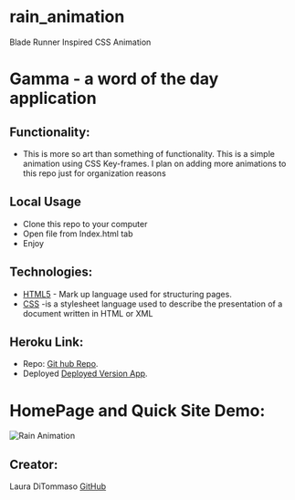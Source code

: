 # rain_animation
Blade Runner Inspired CSS Animation 

# Gamma - a word of the day application 

## Functionality: 

* This is more so art than something of functionality. This is a simple animation using CSS Key-frames. I plan on adding more animations to this repo just for organization reasons

## Local Usage
* Clone this repo to your computer
* Open file from Index.html tab
* Enjoy

## Technologies: 
* [HTML5](https://developer.mozilla.org/en-US/docs/Web/Guide/HTML/HTML5) - Mark up language used for structuring pages. 
* [CSS](https://developer.mozilla.org/en-US/docs/Web/CSS) -is a stylesheet language used to describe the presentation of a document written in HTML or XML



## Heroku Link: 
* Repo: [Git hub Repo](https://github.com/lmd808/rain_animation).
* Deployed [Deployed Version App](https://lmd808.github.io/rain_animation/).

# HomePage and Quick Site Demo:  

![Rain Animation](./images/demo1.gif)


## Creator: 
Laura DiTommaso [GitHub](https://github.com/lmd808)

